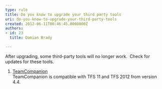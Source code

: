 ```yaml
---
type: rule
title: Do you know to upgrade your third party tools
uri: do-you-know-to-upgrade-your-third-party-tools
created: 2012-06-11T00:46:45.0000000Z
authors:
- id: 23
  title: Damian Brady

---
```




<span class='intro'> After upgrading, some third-party tools will no longer work.&#160; Check for updates for these tools. </span>

<ol><li>​<a href="http&#58;//www.teamcompanion.com/download/">TeamCompanion</a><br>TeamCompanion is compatible with TFS 11 and TFS 2012 from version 4.4.</li></ol>


